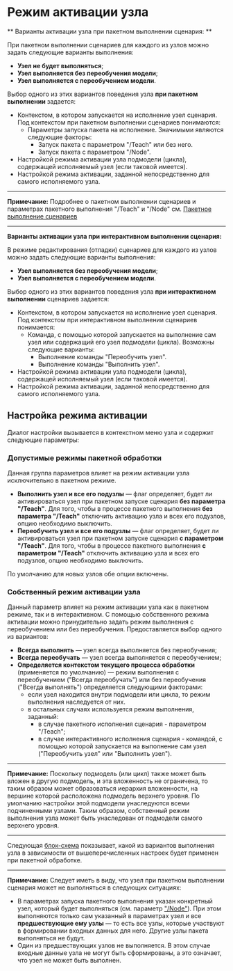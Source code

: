# Режим активации узла

** Варианты активации узла при пакетном выполнении сценария: **

При пакетном выполнении сценариев для каждого из узлов можно задать следующие варианты выполнения:

* **Узел не будет выполняться**;
* **Узел выполняется без переобучения модели**;
* **Узел выполняется с переобучением модели**.

Выбор одного из этих вариантов поведения узла **при пакетном выполнении** задается:

* Контекстом, в котором запускается на исполнение узел сценария. Под контекстом при пакетном выполнении сценариев понимаются:
  * Параметры запуска пакета на исполнение. Значимыми являются следующие факторы:
    * Запуск пакета с параметром "/Teach" или без него.
    * Запуск пакета с параметром "/Node".
* Настройкой режима активации узла подмодели (цикла), содержащей исполняемый узел (если таковой имеется).
* Настройкой режима активации, заданной непосредственно для самого исполняемого узла.

-----

**Примечание:** Подробнее о пакетном выполнении сценариев и параметрах пакетного выполнения "/Teach" и "/Node" см. [Пакетное выполнение сценариев](./batchlauncher.md)

-----

**Варианты активации узла при интерактивном выполнении сценария:**

В режиме редактирования (отладки) сценариев для каждого из узлов можно задать следующие варианты выполнения:

* **Узел выполняется без переобучения модели**;
* **Узел выполняется с переобучением модели**.

Выбор одного из этих вариантов поведения узла **при интерактивном выполнении** сценариев задается:

* Контекстом, в котором запускается на исполнение узел сценария. Под контекстом при интерактивном выполнении сценариев понимается:
  * Команда, с помощью которой запускается на выполнение сам узел или содержащий его узел подмодели (цикла). Возможны следующие варианты:
    * Выполнение команды  "Переобучить узел".
    * Выполнение команды  "Выполнить узел".
* Настройкой режима активации узла подмодели (цикла), содержащей исполняемый узел (если таковой имеется).
* Настройкой режима активации, заданной непосредственно для самого исполняемого узла.

## Настройка режима активации

Диалог настройки вызывается в контекстном меню узла и содержит следующие параметры:

### Допустимые режимы пакетной обработки

Данная группа параметров влияет на режим активации узла исключительно в пакетном режиме.

* **Выполнить узел и все его подузлы** — флаг определяет, будет ли активироваться узел при пакетном запуске сценария **без параметра "/Teach"**. Для того, чтобы в процессе пакетного выполнения **без параметра "/Teach"** отключить активацию узла и всех его подузлов, опцию необходимо выключить.
* **Переобучить узел и все его подузлы** — флаг определяет, будет ли активироваться узел при пакетном запуске сценария **с параметром "/Teach"**. Для того, чтобы в процессе пакетного выполнения **с параметром "/Teach"** отключить активацию узла и всех его подузлов, опцию необходимо выключить.

По умолчанию для новых узлов обе опции включены.

### Собственный режим активации узла

Данный параметр влияет на режим активации узла как в пакетном режиме, так и в интерактивном.
С помощью собственного режима активации можно принудительно задать режим выполнения с переобучением или без переобучения. Предоставляется выбор одного из вариантов:

* **Всегда выполнять** — узел всегда выполняется без переобучения;
* **Всегда переобучать** — узел всегда выполняется с переобучением;
* **Определяется контекстом текущего процесса обработки** (применяется по умолчанию) — режим выполнения с переобучением ("Всегда переобучать") или без переобучения ("Всегда выполнять") определяется следующими факторами:
  * если узел находится внутри подмодели или цикла, то режим выполнения наследуется от них.
  * в остальных случаях используется режим выполнения, заданный:
    * в случае пакетного исполнения сценария - параметром "/Teach";
    * в случае интерактивного исполнения сценария - командой, с помощью которой запускается на выполнение сам узел ("Переобучить узел" или "Выполнить узел").

-----

**Примечание:** Поскольку подмодель (или цикл) также может быть вложен в другую подмодель, и эта вложенность не ограничена, то таким образом может образоваться иерархия вложенности, на вершине которой расположена подмодель верхнего уровня. По умолчанию настройки этой подмодели унаследуются всеми подчиненными узлами. Таким образом, собственный режим выполнения узла может быть унаследован от подмодели самого верхнего уровня.

-----

Следующая [блок-схема](./batch-processing-scheme.md) показывает, какой из вариантов выполнения узла в зависимости от вышеперечисленных настроек будет применен при пакетной обработке.

-----

**Примечание:** Следует иметь в виду, что узел при пакетном выполнении сценария может не выполняться в следующих ситуациях:

* В параметрах запуска пакетного выполнения указан конкретный узел, который будет выполняться (см. параметр ["/Node"](./batchlauncher.md)). При этом выполняются только сам указанный в параметрах узел и все **предшествующие ему узлы** — то есть все узлы, которые участвуют в формировании входных данных для него. Другие узлы пакета выполняться не будут.
* Один из предшествующих узлов не выполняется. В этом случае входные данные узла не могут быть сформированы, а это означает, что узел не может быть выполнен.